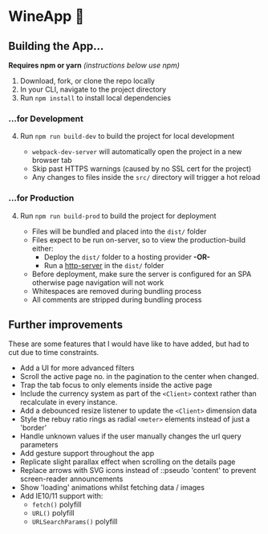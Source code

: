 # WineApp 🍷

## Building the App...

**Requires npm or yarn** _(instructions below use npm)_

1. Download, fork, or clone the repo locally
2. In your CLI, navigate to the project directory
3. Run `npm install` to install local dependencies

### ...for Development

4. Run `npm run build-dev` to build the project for local development

	- `webpack-dev-server` will automatically open the project in a new browser tab
	- Skip past HTTPS warnings (caused by no SSL cert for the project)
	- Any changes to files inside the `src/` directory will trigger a hot reload

### ...for Production


4. Run `npm run build-prod` to build the project for deployment

	- Files will be bundled and placed into the `dist/` folder
	- Files expect to be run on-server, so to view the production-build either:
		- Deploy the `dist/` folder to a hosting provider
			**-OR-**
		- Run a [http-server](https://www.npmjs.com/package/http-server) in the `dist/` folder
	- Before deployment, make sure the server is configured for an SPA otherwise page navigation will not work
	- Whitespaces are removed during bundling process
	- All comments are stripped during bundling process

	
## Further improvements

These are some features that I would have like to have added, but had to cut due to time constraints.

- Add a UI for more advanced filters
- Scroll the active page no. in the pagination to the center when changed.
- Trap the tab focus to only elements inside the active page
- Include the currency system as part of the `<Client>` context rather than recalculate in every instance.
- Add a debounced resize listener to update the `<Client>` dimension data
- Style the rebuy ratio rings as radial `<meter>` elements instead of just a 'border'
- Handle unknown values if the user manually changes the url query parameters
- Add gesture support throughout the app
- Replicate slight parallax effect when scrolling on the details page
- Replace arrows with SVG icons instead of ::pseudo 'content' to prevent screen-reader announcements
- Show 'loading' animations whilst fetching data / images
- Add IE10/11 support with:
	- `fetch()` polyfill
	- `URL()` polyfill
	- `URLSearchParams()` polyfill
